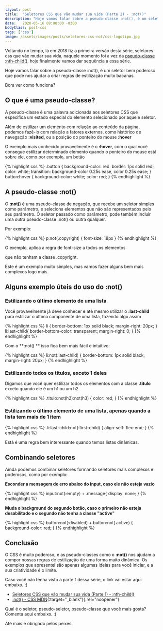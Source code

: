 ```yaml
---
layout: post
title:  "Seletores CSS que vão mudar sua vida (Parte 2) - :not()"
description: "Hoje vamos falar sobre a pseudo-classe :not(), é um seletor muito poderoso que pode nos ajudar a criar regras de estilização muito bacanas."
date:   2020-05-16 09:00:00 -0300
bodyClass: post-css
tags: ['css']
image: /assets/images/posts/seletores-css-not/css-logotipo.jpg
---
```



Voltando no tempo, lá em 2018 fiz a primeira versão desta série, seletores css que vão mudar sua vida, naquele momento foi a vez da [pseudo-classe :nth-child()](https://evertonstrack.com.br/blog/seletores-css-nth-child/), hoje finalmente vamos dar sequência a essa série.

Hoje vamos falar sobre a pseudo-classe :not(), é um seletor bem poderoso que pode nos ajudar a criar regras de estilização muito bacanas.

Bora ver como funciona?


## O que é uma pseudo-classe?

A pseudo-classe é uma palavra adicionada aos seletores CSS que especifica um estado especial do elemento selecionado por aquele seletor.

Além de estilizar um elemento  com relação ao conteúdo da página, podemos fazê-lo com relação a fatores externos, como histórico de navegação **:visited**, ou a posição do ponteiro do mouse **:hover**

O exemplo mais conhecido provavelmente é o **:hover**, com o qual você consegue estilizar determinado elemento quando o ponteiro do mouse está sobre ele, como por exemplo, um botão


{% highlight css %}
.button {
  background-color: red:
  border: 1px solid red;
  color: white;
  transition: background-color 0.25s ease, color  0.25s ease;
}
button:hover {
  background-color: white;
  color: red;
}
{% endhighlight %}



## A pseudo-classe :not()

O **:not()** é uma pseudo-classe de negação, que recebe um seletor simples como parâmetro, e seleciona elementos que não são representados pelo seu parâmetro. O seletor passado como parâmetro, pode também incluir uma outra pseudo-classe :not() ou outra qualquer.

Por exemplo:


{% highlight css %}
p:not(.copyright) {
  font-size: 18px
}
{% endhighlight %}


O exemplo, aplica a regra de font-size a todos os elementos **<p>** que não tenham a classe .copyright.

Este é um exemplo muito simples, mas vamos fazer alguns bem mais complexos logo mais.


## Alguns exemplo úteis do uso do :not()


### Estilizando o último elemento de uma lista

Você provavelmente já deve conhecer e até mesmo utilizar o **:last-child** para estilizar o último componente de uma lista, fazendo algo assim


{% highlight css %}
li {
  border-bottom: 1px solid black;
  margin-right: 20px;
}
li:last-child{
  border-bottom-color: transparent;
  margin-right: 0;
}
{% endhighlight %}


Com o **:not() ** isso fica bem mais fácil e intuitivo:


{% highlight css %}
li:not(:last-child) {
  border-bottom: 1px solid black;
  margin-right: 20px;
}
{% endhighlight %}



### Estilizando todos os títulos, exceto 1 deles


Digamos que você quer estilizar todos os elementos com a classe **.titulo** exceto quando ele é um h1 ou um h2.



{% highlight css %}
.titulo:not(h2):not(h3) {
  color: red;
}
{% endhighlight %}


### Estilizando o último elemento de uma lista, apenas quando a lista tem mais de 1 item


{% highlight css %}
.li:last-child:not(:first-child) {
  align-self: flex-end;
}
{% endhighlight %}


Está é uma regra bem interessante quando temos listas dinâmicas.


## Combinando seletores

Ainda podemos combinar seletores formando seletores mais complexos e poderosos, como por exemplo:

**Esconder a mensagem de erro abaixo do input, caso ele não esteja vazio**

{% highlight css %}
input:not(:empty) + .message{
  display: none;
}
{% endhighlight %}

**Muda o background do segundo botão, caso o primeiro não esteja desabilitado e o segundo não tenha a classe "active"**

{% highlight css %}
button:not(:disabled) + button:not(.active) {
  background-color: red;
}
{% endhighlight %}

## Conclusão

O CSS é muito poderoso, e as pseudo-classes como o **:not()** nos ajudam a compor nossas regras de estilização de uma forma muito dinâmica. Os exemplos que apresentei são apenas algumas ideias para você iniciar, e a sua criatividade é o limite.

Caso você não tenha visto a parte 1 dessa série, o link vai estar aqui embaixo. ;)



- [Seletores CSS que vão mudar sua vida (Parte 1) - :nth-child()](https://evertonstrack.com.br/blog/seletores-css-nth-child/)
- [:not() - CSS MDN](https://developer.mozilla.org/pt-BR/docs/Web/CSS/:not){:target="_blank"}{:rel="noopener"}

Qual é o seletor, pseudo-seletor, pseudo-classe que você mais gosta? Comenta aqui embaixo. :)

Até mais e obrigado pelos peixes.
